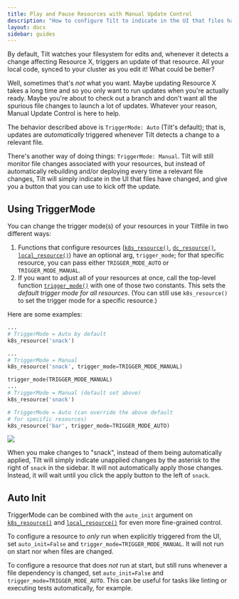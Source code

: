 ```yaml
---
title: Play and Pause Resources with Manual Update Control
description: "How to configure Tilt to indicate in the UI that files have changed, and give you a button that you can use to kick off the update."
layout: docs
sidebar: guides
---
```


By default, Tilt watches your filesystem for edits and, whenever it detects a change affecting Resource X, triggers an update of that resource. All your local code, synced to your cluster as you edit it! What could be better?

Well, sometimes that's _not_ what you want. Maybe updating Resource X takes a long time and so you only want to run updates when you're actually ready. Maybe you're about to check out a branch and don't want all the spurious file changes to launch a lot of updates. Whatever your reason, Manual Update Control is here to help.

The behavior described above is `TriggerMode: Auto` (Tilt's default); that is, updates are _automatically_ triggered whenever Tilt detects a change to a relevant file.

There's another way of doing things: `TriggerMode: Manual`. Tilt will still monitor file changes associated with your resources, but instead of automatically rebuilding and/or deploying every time a relevant file changes, Tilt will simply indicate in the UI that files have changed, and give you a button that you can use to kick off the update.

## Using TriggerMode
You can change the trigger mode(s) of your resources in your Tiltfile in two different ways:

1. Functions that configure resources ([`k8s_resource()`](/api.html#api.k8s_resource), [`dc_resource()`](/api.html#api.dc_resource), [`local_resource()`](/api.html#api.local_resource)) have an optional arg, `trigger_mode`; for that specific resource, you can pass either `TRIGGER_MODE_AUTO` or `TRIGGER_MODE_MANUAL`.
2. If you want to adjust all of your resources at once, call the top-level function [`trigger_mode()`](/api.html#api.trigger_mode) with one of those two constants. This sets the _default trigger mode for all resources_. (You can still use `k8s_resource()` to set the trigger mode for a specific resource.)

Here are some examples:
```python
...
# TriggerMode = Auto by default
k8s_resource('snack')
```

```python
...
# TriggerMode = Manual
k8s_resource('snack', trigger_mode=TRIGGER_MODE_MANUAL)
```

```python
trigger_mode(TRIGGER_MODE_MANUAL)
...
# TriggerMode = Manual (default set above)
k8s_resource('snack')

# TriggerMode = Auto (can override the above default
# for specific resources)
k8s_resource('bar', trigger_mode=TRIGGER_MODE_AUTO)
```

<div class="block u-margin1_5">
 <img src="assets/img/update-control.gif">
</div>

When you make changes to "snack", instead of them being automatically applied, Tilt will simply indicate unapplied changes by the asterisk to the right of `snack` in the sidebar. It will not automatically apply those changes. Instead, it will wait until you click the apply button to the left of `snack`.

## Auto Init
TriggerMode can be combined with the `auto_init` argument on [`k8s_resource()`](/api.html#api.k8s_resource) and [`local_resource()`](/api.html#api.local_resource) for even more fine-grained control.

To configure a resource to _only_ run when explicitly triggered from the UI, set `auto_init=False` and `trigger_mode=TRIGGER_MODE_MANUAL`. It will not run on start nor when files are changed.

To configure a resource that does _not_ run at start, but still runs whenever a file dependency is changed,
set `auto_init=False` and `trigger_mode=TRIGGER_MODE_AUTO`. This can be useful for tasks like linting or
executing tests automatically, for example.
